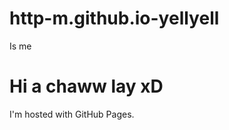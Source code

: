 # http-m.github.io-yellyell
Is me 
  
<!DOCTYPE html>
<html>
<body>
<h1>Hi a chaww lay xD</h1>
<p>I'm hosted with GitHub Pages.</p>
</body>
</html>
